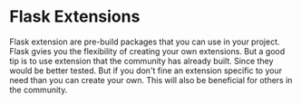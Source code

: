 # Flask Extensions
Flask extension are pre-build packages that you can use in your project. Flask gvies you the flexibility of creating your own extensions. But a good tip is to use extension that the community has already built. Since they would be better tested. But if you don't fine an extension specific to your need than you can create your own. This will also be beneficial for others in the community. 